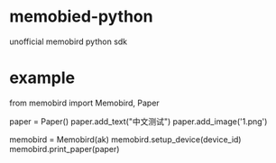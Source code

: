 # memobied-python
unofficial memobird python sdk


# example
from memobird import Memobird, Paper

paper = Paper()
paper.add_text("中文测试")
paper.add_image('1.png')

memobird = Memobird(ak)
memobird.setup_device(device_id)
memobird.print_paper(paper)
